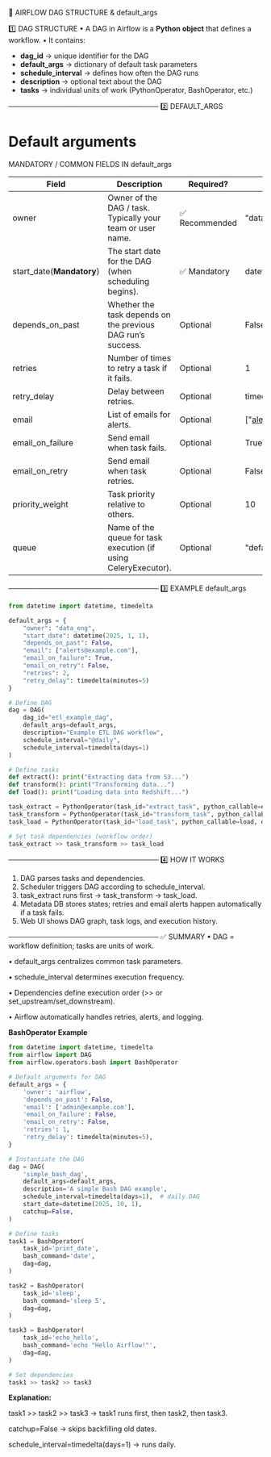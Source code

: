 📘 AIRFLOW DAG STRUCTURE & default_args

1️⃣ DAG STRUCTURE
• A DAG in Airflow is a **Python object** that defines a workflow.
• It contains:
  - **dag_id** → unique identifier for the DAG
  - **default_args** → dictionary of default task parameters
  - **schedule_interval** → defines how often the DAG runs
  - **description** → optional text about the DAG
  - **tasks** → individual units of work (PythonOperator, BashOperator, etc.)

──────────────────────────────
2️⃣ DEFAULT_ARGS
# Default arguments
MANDATORY / COMMON FIELDS IN default_args

| Field                     | Description                                                                 | Required?         | Example Value                           |
|----------------------------|-----------------------------------------------------------------------------|-----------------|-----------------------------------------|
| owner                      | Owner of the DAG / task. Typically your team or user name.                  | ✅ Recommended   | "data_eng"                              |
| start_date(**Mandatory**)  | The start date for the DAG (when scheduling begins).                        | ✅ Mandatory     | datetime(2025, 1, 1)                    |
| depends_on_past            | Whether the task depends on the previous DAG run’s success.                 | Optional         | False                                    |
| retries                    | Number of times to retry a task if it fails.                                | Optional         | 1                                        |
| retry_delay                | Delay between retries.                                                      | Optional         | timedelta(minutes=5)                     |
| email                      | List of emails for alerts.                                                 | Optional         | ["alerts@example.com"]                   |
| email_on_failure           | Send email when task fails.                                                | Optional         | True                                     |
| email_on_retry             | Send email when task retries.                                              | Optional         | False                                    |
| priority_weight            | Task priority relative to others.                                           | Optional         | 10                                       |
| queue                      | Name of the queue for task execution (if using CeleryExecutor).             | Optional         | "default"                                |

──────────────────────────────
3️⃣ EXAMPLE default_args
```python
from datetime import datetime, timedelta

default_args = {
    "owner": "data_eng",
    "start_date": datetime(2025, 1, 1),
    "depends_on_past": False,
    "email": ["alerts@example.com"],
    "email_on_failure": True,
    "email_on_retry": False,
    "retries": 2,
    "retry_delay": timedelta(minutes=5)
}

# Define DAG
dag = DAG(
    dag_id="etl_example_dag",
    default_args=default_args,
    description="Example ETL DAG workflow",
    schedule_interval="@daily",
    schedule_interval=timedelta(days=1)
)

# Define tasks
def extract(): print("Extracting data from S3...")
def transform(): print("Transforming data...")
def load(): print("Loading data into Redshift...")

task_extract = PythonOperator(task_id="extract_task", python_callable=extract, dag=dag)
task_transform = PythonOperator(task_id="transform_task", python_callable=transform, dag=dag)
task_load = PythonOperator(task_id="load_task", python_callable=load, dag=dag)

# Set task dependencies (workflow order)
task_extract >> task_transform >> task_load
```
──────────────────────────────
4️⃣ HOW IT WORKS
1. DAG parses tasks and dependencies.
2. Scheduler triggers DAG according to schedule_interval.
3. task_extract runs first → task_transform → task_load.
4. Metadata DB stores states; retries and email alerts happen automatically if a task fails.
5. Web UI shows DAG graph, task logs, and execution history.

──────────────────────────────
✅ SUMMARY
• DAG = workflow definition; tasks are units of work.

• default_args centralizes common task parameters.

• schedule_interval determines execution frequency.

• Dependencies define execution order (>> or set_upstream/set_downstream).


• Airflow automatically handles retries, alerts, and logging.

**BashOperator Example**

```python
from datetime import datetime, timedelta
from airflow import DAG
from airflow.operators.bash import BashOperator

# Default arguments for DAG
default_args = {
    'owner': 'airflow',
    'depends_on_past': False,
    'email': ['admin@example.com'],
    'email_on_failure': False,
    'email_on_retry': False,
    'retries': 1,
    'retry_delay': timedelta(minutes=5),
}

# Instantiate the DAG
dag = DAG(
    'simple_bash_dag',
    default_args=default_args,
    description='A simple Bash DAG example',
    schedule_interval=timedelta(days=1),  # daily DAG
    start_date=datetime(2025, 10, 1),
    catchup=False,
)

# Define tasks
task1 = BashOperator(
    task_id='print_date',
    bash_command='date',
    dag=dag,
)

task2 = BashOperator(
    task_id='sleep',
    bash_command='sleep 5',
    dag=dag,
)

task3 = BashOperator(
    task_id='echo_hello',
    bash_command='echo "Hello Airflow!"',
    dag=dag,
)

# Set dependencies
task1 >> task2 >> task3
```

**Explanation:**

task1 >> task2 >> task3 → task1 runs first, then task2, then task3.

catchup=False → skips backfilling old dates.

schedule_interval=timedelta(days=1) → runs daily.
